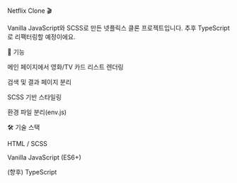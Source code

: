Netflix Clone 🎬

Vanilla JavaScript와 SCSS로 만든 넷플릭스 클론 프로젝트입니다.
추후 TypeScript로 리팩터링할 예정이에요.

🚀 기능

메인 페이지에서 영화/TV 카드 리스트 렌더링

검색 및 결과 페이지 분리

SCSS 기반 스타일링

환경 파일 분리(env.js)


🛠️ 기술 스택

HTML / SCSS

Vanilla JavaScript (ES6+)

(향후) TypeScript

